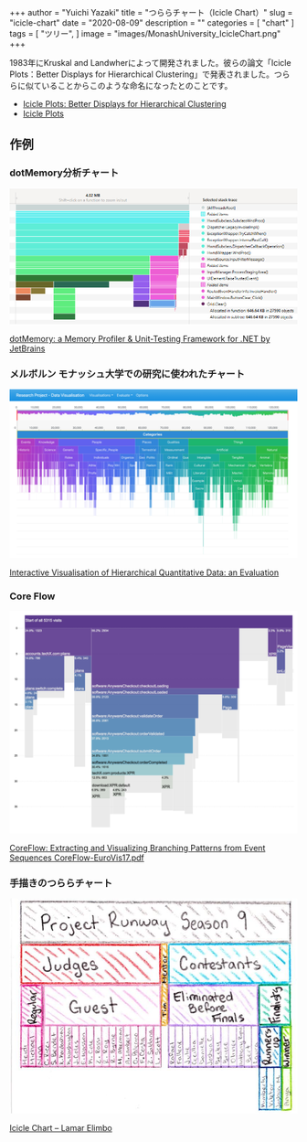 +++
author = "Yuichi Yazaki"
title = "つららチャート（Icicle Chart）"
slug = "icicle-chart"
date = "2020-08-09"
description = ""
categories = [
    "chart"
]
tags = [
    "ツリー",
]
image = "images/MonashUniversity_IcicleChart.png"
+++

1983年にKruskal and Landwherによって開発されました。彼らの論文「Icicle Plots：Better Displays for Hierarchical Clustering」で発表されました。つららに似ていることからこのような命名になったとのことです。

<!--more-->

- [Icicle Plots: Better Displays for Hierarchical Clustering](https://www.cs.middlebury.edu/~candrews/showcase/infovis_techniques_s16/icicle_plots/icicleplots.html)
- [Icicle Plots](https://www.cs.middlebury.edu/~candrews/showcase/infovis_techniques_s16/icicle_plots/icicleplots.html)


## 作例

### dotMemory分析チャート

![](images/analyse-deeper.png)


[dotMemory: a Memory Profiler & Unit-Testing Framework for .NET by JetBrains](https://visualizing.jp/icicle-chart/a%20Memory%20Profiler%20&%20Unit-Testing%20Framework%20for%20.NET%20by%20JetBrains)

### メルボルン モナッシュ大学での研究に使われたチャート

![](images/MonashUniversity_IcicleChart.png)

[Interactive Visualisation of Hierarchical Quantitative Data: an Evaluation](https://deepai.org/publication/interactive-visualisation-of-hierarchical-quantitative-data-an-evaluation)



### Core Flow

![](images/coreflow.png)

[CoreFlow: Extracting and Visualizing Branching Patterns from Event Sequences CoreFlow-EuroVis17.pdf](https://www.zcliu.org/coreflow/CoreFlow-EuroVis17.pdf)


### 手描きのつららチャート

![](images/img007.jpg)

[Icicle Chart – Lamar Elimbo](https://www.lamartalkscode.com/data-viz-inspiration/img007/)

